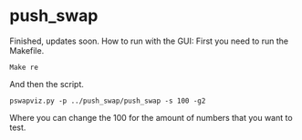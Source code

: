 # push_swap
Finished, updates soon.
How to run with the GUI:
First you need to run the Makefile.
```
Make re
```
And then the script.
```
pswapviz.py -p ../push_swap/push_swap -s 100 -g2
```
Where you can change the 100 for the amount of numbers that you want to test.
